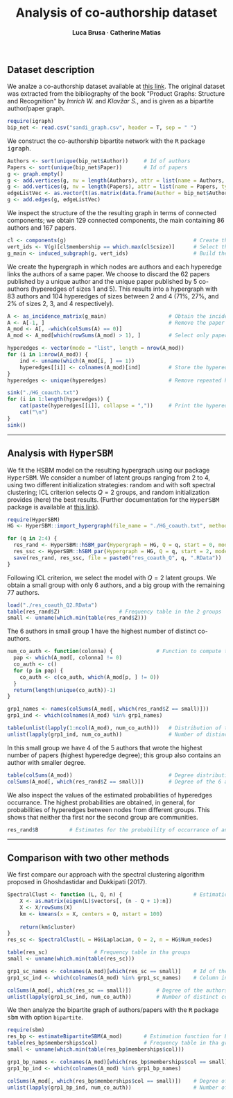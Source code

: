 <h1 align="center">Analysis of co-authorship dataset</h1>

<h4 align="center">Luca Brusa &middot; Catherine Matias</h4>

<br>


<h2>Dataset description</h2>

We analze a co-authorship dataset available at [this link](http://vlado.fmf.uni-lj.si/pub/networks/data/2mode/Sandi/Sandi.htm). The original dataset was extracted from the bibliography of the book "Product Graphs: Structure and Recognition" by _Imrich W._ and _Klav&#382;ar S._, and is given as a bipartite author/paper graph.
```r
require(igraph)
bip_net <- read.csv("sandi_graph.csv", header = T, sep = " ")
```

We construct the co-authorship bipartite network with the <tt>R</tt> package <tt>igraph</tt>. 
```r
Authors <- sort(unique(bip_net$Author))     # Id of authors
Papers <- sort(unique(bip_net$Paper))       # Id of papers
g <- graph.empty()
g <- add.vertices(g, nv = length(Authors), attr = list(name = Authors, type = rep(TRUE, length(Authors))))      # Add the first layer of nodes (authors)
g <- add.vertices(g, nv = length(Papers), attr = list(name = Papers, type = rep(FALSE, length(Papers))))        # Add the second layer of nodes (papers)
edgeListVec <- as.vector(t(as.matrix(data.frame(Author = bip_net$Author, Paper = bip_net$Paper))))
g <- add.edges(g, edgeListVec)                                                                                  # Add the edges
```

We inspect the structure of the the resulting graph in terms of connected components; we obtain 129 connected components, the main containing 86 authors and 167 papers.
```r
cl <- components(g)                                         # Create the connected components of the graph
vert_ids <- V(g)[cl$membership == which.max(cl$csize)]      # Select the main connected component
g_main <- induced_subgraph(g, vert_ids)                     # Build the corresponding bipartite graph
```

We create the hypergraph in which nodes are authors and each hyperedge links the authors of a same paper. We choose to discard the 62 papers published by a unique author and the unique paper published by 5 co-authors (hyperedges of sizes 1 and 5). This results into a hypergraph with 83 authors and 104 hyperedges of sizes between 2 and 4 (71%, 27%, and 2% of sizes 2, 3, and 4 respectively).
```r
A <- as_incidence_matrix(g_main)                    # Obtain the incidence matrix
A <- A[-1, ]                                        # Remove the paper with 5 authors
A_mod <- A[, -which(colSums(A) == 0)]
A_mod <- A_mod[which(rowSums(A_mod) > 1), ]         # Select only papers with more than 1 author

hyperedges <- vector(mode = "list", length = nrow(A_mod))
for (i in 1:nrow(A_mod)) {
    ind <- unname(which(A_mod[i, ] == 1))
    hyperedges[[i]] <- colnames(A_mod)[ind]         # Store the hyperedges in a list
}
hyperedges <- unique(hyperedges)                    # Remove repeated hyperedges

sink("./HG_coauth.txt")
for (i in 1:length(hyperedges)) {
    cat(paste(hyperedges[[i]], collapse = ","))     # Print the hyperedges to .txt file
    cat("\n")
}
sink()
```

---

<h2>Analysis with <tt>HyperSBM</tt></h2>

We fit the HSBM model on the resulting hypergraph using our package <tt>HyperSBM</tt>. We consider a number of latent groups ranging from 2 to 4, using two different initialization strategies: random and with soft spectral clustering;  ICL criterion selects $Q=2$ groups, and random initialization provides (here) the best results. (Further documentation for the <tt>HyperSBM</tt> package is available at [this link](https://github.com/LB1304/HyperSBM)).
```r
require(HyperSBM)
HG <- HyperSBM::import_hypergraph(file_name = "./HG_coauth.txt", method = "full")

for (q in 2:4) {
  res_rand <- HyperSBM::hSBM_par(Hypergraph = HG, Q = q, start = 0, model = 0, tol = 1e-5, maxit_VEM = 100, maxit_FP = 100, n_threads = 30, print = TRUE)
  res_ssc <- HyperSBM::hSBM_par(Hypergraph = HG, Q = q, start = 2, model = 0, tol = 1e-5, maxit_VEM = 100, maxit_FP = 100, n_threads = 30, print = TRUE)
  save(res_rand, res_ssc, file = paste0("res_coauth_Q", q, ".RData"))
}
```

Following ICL criterion, we select the model with $Q=2$ latent groups. We obtain a small group with only 6 authors, and a big group with the remaining 77 authors. 
```r
load("./res_coauth_Q2.RData")
table(res_rand$Z)                   # Frequency table in the 2 groups
small <- unname(which.min(table(res_rand$Z)))
```

The 6 authors in small group 1 have the highest number of distinct co-authors.
```r
num_co_auth <- function(colonna) {              # Function to compute the number of co-authors of a given author (specified by its column index in matrix A_mod)
  pap <- which(A_mod[, colonna] != 0)
  co_auth <- c()
  for (p in pap) {
    co_auth <- c(co_auth, which(A_mod[p, ] != 0))
  }
  return(length(unique(co_auth))-1)
}

grp1_names <- names(colSums(A_mod[, which(res_rand$Z == small)]))       # Id of the authors in small group 1
grp1_ind <- which(colnames(A_mod) %in% grp1_names)                      # Column index in matrix A_mod of the authors in small group 1

table(unlist(lapply(1:ncol(A_mod), num_co_auth)))   # Distribution of the number of distinct co-authors per author 
unlist(lapply(grp1_ind, num_co_auth))               # Number of distinct co-authors for the 6 athors in small group 1
```

In this small group we have 4 of the 5 authors that wrote the highest number of papers (highest hyperedge degree); this group also contains an author with smaller degree.
```r
table(colSums(A_mod))                               # Degree distribution of authors
colSums(A_mod[, which(res_rand$Z == small)])        # Degree of the 6 authors in small group 1
```

We also inspect the values of the estimated probabilities of hyperedges occurrance. The highest probabilities are obtained, in general, for probabilities of hyperedges between nodes from different groups. This shows that neither tha first nor the second group are communities.
```r
res_rand$B          # Estimates for the probability of occurrance of an hyperedge
```

---

<h2>Comparison with two other methods</h2>

We first compare our approach with the spectral clustering algorithm proposed in Ghoshdastidar and Dukkipati (2017).
```r
SpectralClust <- function (L, Q, n) {                       # Estimation function for Spctral Clustering
    X <- as.matrix(eigen(L)$vectors[, (n - Q + 1):n])
    X <- X/rowSums(X)
    km <- kmeans(x = X, centers = Q, nstart = 100)
    
    return(km$cluster)
}
res_sc <- SpectralClust(L = HG$Laplacian, Q = 2, n = HG$Num_nodes)

table(res_sc)               # Frequency table in tha groups
small <- unname(which.min(table(res_sc)))

grp1_sc_names <- colnames(A_mod)[which(res_sc == small)]    # Id of the authors in small group 1
grp1_sc_ind <- which(colnames(A_mod) %in% grp1_sc_names)    # Column index in matrix A_mod of the authors in small group 1

colSums(A_mod[, which(res_sc == small)])        # Degree of the authors in the first group
unlist(lapply(grp1_sc_ind, num_co_auth))        # Number of distinct co-authors for the authors in the smaller group
```

We then analyze the bipartite graph of authors/papers with the <tt>R</tt> package <tt>sbm</tt> with option `bipartite`. 
```r
require(sbm)
res_bp <- estimateBipartiteSBM(A_mod)       # Estimation function for Bipartite SBM
table(res_bp$memberships$col)               # Frequency table in tha groups
small <- unname(which.min(table(res_bp$memberships$col)))

grp1_bp_names <- colnames(A_mod)[which(res_bp$memberships$col == small)]    # Id of the authors in small group 1
grp1_bp_ind <- which(colnames(A_mod) %in% grp1_bp_names)                    # Column index in matrix A_mod of the authors in small group 1

colSums(A_mod[, which(res_bp$memberships$col == small)])    # Degree of the authors in the first group
unlist(lapply(grp1_bp_ind, num_co_auth))                    # Number of distinct co-authors for the authors in the smaller group
```




